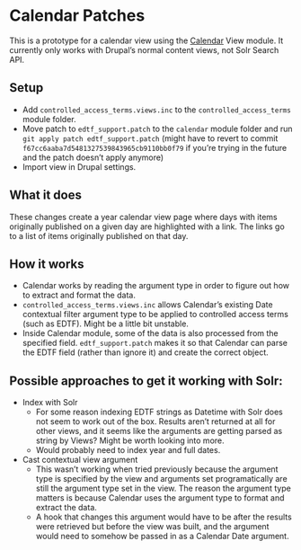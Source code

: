# Calendar Patches
This is a prototype for a calendar view using the [Calendar](https://www.drupal.org/project/calendar) View module. It currently only works with Drupal’s normal content views, not Solr Search API. 

## Setup
- Add `controlled_access_terms.views.inc` to the `controlled_access_terms` module folder.
- Move patch to `edtf_support.patch` to the `calendar` module folder and run `git apply patch edtf_support.patch` (might have to revert to commit `f67cc6aaba7d5481327539843965cb9110bb0f79` if you’re trying in the future and the patch doesn’t apply anymore) 
- Import view in Drupal settings.

## What it does
These changes create a year calendar view page where days with items originally published on a given day are highlighted with a link. The links go to a list of items originally published on that day.

## How it works
- Calendar works by reading the argument type in order to figure out how to extract and format the data.
- `controlled_access_terms.views.inc` allows Calendar’s existing Date contextual filter argument type to be applied to controlled access terms (such as EDTF). Might be a little bit unstable.
- Inside Calendar module, some of the data is also processed from the specified field. `edtf_support.patch` makes it so that Calendar can parse the EDTF field (rather than ignore it) and create the correct object.

## Possible approaches to get it working with Solr: 
- Index with Solr 
    - For some reason indexing EDTF strings as Datetime with Solr does not seem to work out of the box. Results aren’t returned at all for other views, and it seems like the arguments are getting parsed as string by Views? Might be worth looking into more.
    - Would probably need to index year and full dates.
- Cast contextual view argument
    - This wasn’t working when tried previously because the argument type is specified by the view and arguments set programatically are still the argument type set in the view. The reason the argument type matters is because Calendar uses the argument type to format and extract the data.
    - A hook that changes this argument would have to be after the results were retrieved but before the view was built, and the argument would need to somehow be passed in as a Calendar Date argument.
